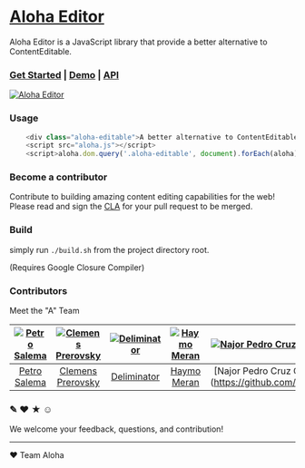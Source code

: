 # [Aloha Editor](http://aloha-editor.org)

Aloha Editor is a JavaScript library that provide a better alternative to ContentEditable.

### [Get Started](http://aloha-editor.org/docs) | [Demo](http://aloha-editor.org/demo/aloha-ui) | [API](http://aloha-editor.org/api)

[![Aloha Editor](https://avatars0.githubusercontent.com/u/302655?v=2&s=200)](http://aloha-editor.org)

### Usage

```javascript
	<div class="aloha-editable">A better alternative to ContentEditable.</div>
	<script src="aloha.js"></script>
	<script>aloha.dom.query('.aloha-editable', document).forEach(aloha);</script>
```

### Become a contributor

Contribute to building amazing content editing capabilities for the web!
Please read and sign the [CLA](http://aloha-editor.org/contribution.php) for your pull request to be merged.

### Build

simply run ```./build.sh``` from the project directory root.

(Requires Google Closure Compiler)

### Contributors
Meet the "A" Team

[![Petro Salema](http://www.gravatar.com/avatar/2087327e79d09b56ce8572e6f363abff.jpg?s=70)](https://github.com/petro065) | [![Clemens Prerovsky](http://www.gravatar.com/avatar/c84901471a3d6c401c37239dda64c6ff.jpg?s=70)](https://github.com/cprerovsky) | [![Deliminator](http://www.gravatar.com/avatar/dbc8cd8da5024eba7ffc2f5713e833f7.jpg?s=70)](https://github.com/deliminator) | [![Haymo Meran](http://www.gravatar.com/avatar/7f3f1e000b09a2314b5261de53de0733.jpg?s=70)](https://github.com/draftkraft) | [![Najor Pedro Cruz Cruz](https://avatars2.githubusercontent.com/u/5479033?s=70)](https://github.com/najor) | [![Arseny Zarechnev](https://avatars0.githubusercontent.com/u/822951?s=70)](https://github.com/evindor) | &nbsp;&nbsp;&nbsp;&nbsp;&nbsp;&nbsp;&nbsp;&nbsp;?&nbsp;&nbsp;&nbsp;&nbsp;&nbsp;&nbsp;&nbsp;&nbsp;
:---:|:---:|:---:|:---:|:---:|:---:|:---:
[Petro Salema](https://github.com/petro065) | [Clemens Prerovsky](https://github.com/cprerovsky) | [Deliminator](https://github.com/deliminator) | [Haymo Meran](https://github.com/draftkraft) | [Najor Pedro Cruz Cruz] (https://github.com/najor) | [Arseny Zarechnev] (https://github.com/evindor) | [You?](https://github.com/alohaeditor/Aloha-Editor/blob/howling-mad/contributing.txt)

### ✎ ❤ ★ ☺
We welcome your feedback, questions, and contribution!

---

❤ Team Aloha
